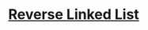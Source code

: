 <h1> <a href="https://www.codingninjas.com/codestudio/problems/reverse-the-singly-linked-list_799897" target="_blank">Reverse Linked  List</a> </h1>
